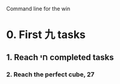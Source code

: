 Command line for the win

# 0. First 九 tasks

## 1. Reach חי completed tasks

### 2. Reach the perfect cube, 27
